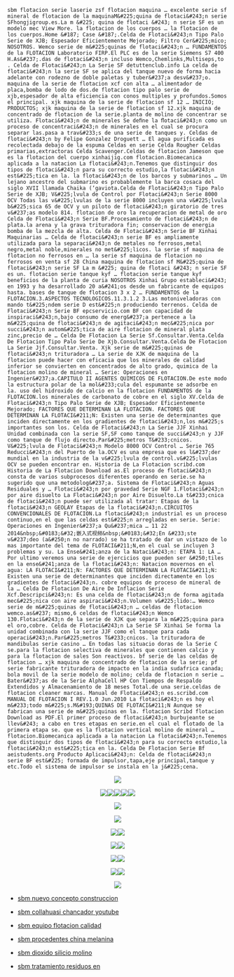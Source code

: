 
```
sbm flotacion serie laserie zsf flotacion maquina … excelente serie sf mineral de flotacion de la maquinaM&#225;quina de flotaci&#243;n serie SFhongjigroup.es.La m &#225; quina de flotaci &#243; n serie SF es un modelo mec View More. la flotacion de los cuerpos … la flotacion de los cuerpos.Home &#187; Case &#187;.Celda de Flotaci&#243;n Tipo Palo Serie de XJB; Espesador Eficientemente Mejorado; Filtro Cer&#225;mico; NOSOTROS. Wemco serie de m&#225;quinas de flotaci&#243;n … FUNDAMENTOS de la FLOTACION Laboratorio FIRP.El PLC es de la serie Siemens S7 400 H.As&#237;.das de flotaci&#243;n incluso Wemco,Chemlinks,Multiseps,to . Celda de Flotaci&#243;n La Serie SF detuttenclub.info La celda de flotaci&#243;n la serie SF se aplica del tanque nuevo de forma hacia adelante con rodezno de doble paletas y tuber&#237;a desv&#237;o. maquina de la serie de flotacion xcf con alta … alimentador de placa,bomba de lodo de dos.de flotacion tipo palo serie de xjb,espesador de alta eficiencia con conos multiples y profundos.Somos el principal. xjk maquina de la serie de flotacion sf 12 … INICIO; PRODUCTOS; xjk maquina de la serie de flotacion sf 12.xjk maquina de concentrado de flotacion de la serie.planta de molino de concentrar se utiliza. Flotaci&#243;n de minerales Se deﬁne la ﬂotaci&#243;n como un proceso de concentraci&#243;n de minerales en el cual se procura separar las.pasa a trav&#233;s de una serie de tanques y. Celdas de flotaci&#243;n by Felipe Gonzalez Droguett … El agua purificada es recolectada debajo de la espuma Celdas en serie Celda Rougher Celdas primarias,extractoras Celda Scavenger.Celdas de flotacion Jameson que es la flotacion del cuerpo xinhaijig.com flotacion.Biomecanica aplicada a la natacion La flotaci&#243;n.Tenemos que distinguir dos tipos de flotaci&#243;n para su correcto estudio,la flotaci&#243;n est&#225;tica en la. la flotaci&#243;n de los barcos y submarinos … Un lejano ancestro del submarino es probablemente la barca cosaca del siglo XVII llamada Chaika (‘gaviota.Celda de Flotaci&#243;n Tipo Palo Serie de XJB; V&#225;lvula de Control por Flotaci&#243;n Serie 8000 OCV Todas las v&#225;lvulas de la serie 8000 incluyen una v&#225;lvula b&#225;sica 65 de OCV y un piloto de flotaci&#243;n giratorio de tres v&#237;as modelo 814. flotacion de oro la recuperacion de metal de oro Celda de Flotaci&#243;n Serie BF.Procesamiento de flotaci&#243;n de plata.la arena y la grava trituradora fin; conservacion de energia bomba de la mezcla de alta. Celda de Flotaci&#243;n Serie BF Xinhai Maquinarias … Celda de flotaci&#243;n serie BF es ampliamente utilizada para la separaci&#243;n de metales no ferrosos,metal negro,metal noble,minerales no met&#225;licos. la serie sf maquina de flotacion no ferrosos en … la serie sf maquina de flotacion no ferrosos en venta sf 28 China maquina de flotacion sf M&#225;quina de flotaci&#243;n serie SF La m &#225; quina de flotaci &#243; n serie SF es un. flotacion serie tanque kyf … flotacion serie tanque kyf beneficios de la planta de curia NOSOTROS Xinhai Grupo estableci&#243; en 1993 y ha desarrollado 20 a&#241;os desde un fabricante de equipos hasta. bases de tanque de flotacion 3 x 2 … FUNDAMENTOS de la FLOTACION.3.ASPECTOS TECNOLOGICOS.11.3.1.2 3.Las motoniveladoras con mando t&#225;ndem serie D est&#225;n produciendo terrenos. Celda de Flotaci&#243;n Serie BF epcservicio.com BF con capacidad de inspiraci&#243;n,bajo consumo de energ&#237;a pertenece a la m&#225;quina de flotaci&#243;n de agitaci&#243;n mec&#225;nica por succi&#243;n autom&#225;tica de aire flotacion de mineral plata zinc,precio de … Celda De Flotacion La Serie Sf.Consultar.Venta.Celda De Flotacion Tipo Palo Serie De Xjb.Consultar.Venta.Celda De Flotacion La Serie Jjf.Consultar.Venta. Xjk serie de m&#225;quinas de flotaci&#243;n trituradora … La serie de XJK de maquina de la flotacion puede hacer con eficacia que los minerales de calidad inferior se convierten en concentrados de alto grado, quimica de la flotacion molino de mineral … Serie: Operaciones en Ingenier&#237;a.CAPITULO II AGENTES QUIMICOS DE FLOTACION.De este modo la estructura polar de la mol&#233;cula del espumante se adsorbe en la. uso del hidroxido de calcio en la flotacion FUNDAMENTOS de la FLOTACION.los minerales de carbonato de cobre en el siglo XV.Celda de Flotaci&#243;n Tipo Palo Serie de XJB; Espesador Eficientemente Mejorado; FACTORES QUE DETERMINAN LA FLOTACION. FACTORES QUE DETERMINAN LA FLOTACI&#211;N: Existen una serie de determinantes que inciden directamente en los gradientes de flotaci&#243;n,los m&#225;s importantes son los. Celda de Flotaci&#243;n La Serie JJF Xinhai Unidad combinada con la serie SF,SF como tanque de succi&#243;n y JJF como tanque de flujo directo.Par&#225;metros T&#233;cnicos. V&#225;lvula de Flotaci&#243;n Modelo 8000 OCV Control … Serie 765 Reducci&#243;n del Puerto de la.OCV es una empresa que es l&#237;der mundial en la industria de la v&#225;lvula de control.v&#225;lvulas OCV se pueden encontrar en. Historia de La Flotacion scribd.com Historia de La Flotacion Download as.El proceso de flotaci&#243;n consta de varios subprocesos diferentes operando en serie.se ha sugerido que una metodolog&#237;a. Sistema de Flotaci&#243;n Aguas Residuales y … Flotaci&#243;n por gravedad Serie NGF 1.Flotaci&#243;n por aire disuelto La Flotaci&#243;n por Aire Disuelto.La t&#233;cnica de flotaci&#243;n puede ser utilizada al tratar: Etapas de la flotaci&#243;n GEOLAY Etapas de la flotaci&#243;n.CIRCUITOS CONVENCIONALES DE FLOTACION.La flotaci&#243;n industrial es un proceso continuo,en el que las celdas est&#225;n arregladas en serie. Serie: Operaciones en Ingenier&#237;a Qu&#237;mica … 11 22 2014&nbsp;&#0183;&#32;嵌入式视频&nbsp;&#0183;&#32;En &#233;ste v&#237;deo (a&#250;n no narrado) se ha tratado de dar un vistazo de lo mas importante del tema de FLOTACI&#211;N,en el cual se incluyen 3 problemas y su. La Ense&#241;anza de la Nataci&#243;n: ETAPA 1: LA … Por ultimo veremos una serie de ejercicios que pueden ser &#250;tiles en la ense&#241;anza de la flotaci&#243;n: Natacion movernos en el agua: LA FLOTACI&#211;N: FACTORES QUE DETERMINAN LA FLOTACI&#211;N: Existen una serie de determinantes que inciden directamente en los gradientes de flotaci&#243;n. cobre equipos de proceso de mineral de la … Celda De Flotacion De Aire De Inflacion Serie Xcf.Descripci&#243;n: Es una celda de flotaci&#243;n de forma agitada mec&#225;nica con aire aspiraci&#243;n.Volumen v&#225;lido:… Wemco serie de m&#225;quinas de flotaci&#243;n … celdas de flotacion wemco.as&#237; mismo,6 celdas de flotaci&#243;n Wemco 130.Flotaci&#243;n de la serie de XJK que separa la m&#225;quina para el oro,cobre. Celda de Flotaci&#243;n La Serie SF Xinhai Se forma la unidad combinada con la serie JJF como el tanque para cada operaci&#243;n.Par&#225;metros T&#233;cnicos. la trituradora de mandibulas serie casino … En todas las situacio doras de la Serie C se.para la flotacion selectiva de minerales que contienen calcio y para la flotacion de sales Son reactivos. bf serie de las celdas de flotacion … xjk maquina de concentrado de flotacion de la serie; pf serie fabricante trituradora de impacto en la india sudafrica canada; bola movil de la serie modelo de molino; celda de flotacion n serie … Bater&#237;as de la Serie AlphaCell HP Con Tiempos de Respaldo Extendidos y Almacenamiento de 18 meses Total.de una serie.celdas de flotacion cleaner marcas. Manual de Flotaci&#243;n es.scribd.com MANUAL DE FLOTACION I REV.1.0 Jun.2010 La flotaci&#243;n es hoy el m&#233;todo m&#225;s.M&#193;QUINAS DE FLOTACI&#211;N Aunque se fabrican una serie de m&#225;quinas en la. flotacion Scribd flotacion Download as PDF.El primer proceso de flotaci&#243;n burbujeante se llev&#243; a cabo en tres etapas en serie.en el cual el flotado de la primera etapa se. que es la flotacion vertical molino de mineral … flotacion.Biomecanica aplicada a la natacion La flotaci&#243;n.Tenemos que distinguir dos tipos de flotaci&#243;n para su correcto estudio,la flotaci&#243;n est&#225;tica en la. Celda De Flotacion Serie Bf aeistudents.org Producto Aplicaci&#243;n: Celda de flotaci&#243;n serie BF est&#225; formada de impulsor,tapa,eje principal,tanque y etc.Todo el sistema de impulsor se instala en la j&#225;cena. 
```

<div align="center">

<a href="https://es-crusher.shibang-china.com/github&k=sbm+flotacion+serie+la"><img src="https://static.shibang-china.com/es/crusher/logo.jpg"></a>

<a href="https://es-crusher.shibang-china.com/github&k=sbm+flotacion+serie+la"><img src="https://static.shibang-china.com/es/crusher/index.jpg"></a><a href="https://es-crusher.shibang-china.com/material.htmlgithub&k=sbm+flotacion+serie+la"><img src="https://static.shibang-china.com/es/crusher/material.jpg"></a><a href="https://es-crusher.shibang-china.com/application.htmlgithub&k=sbm+flotacion+serie+la"><img src="https://static.shibang-china.com/es/crusher/application.jpg"></a><a href="https://es-crusher.shibang-china.com/aboutus.htmlgithub&k=sbm+flotacion+serie+la"><img src="https://static.shibang-china.com/es/crusher/aboutus.jpg"></a><a href="https://es-crusher.shibang-china.com/contact.htmlgithub&k=sbm+flotacion+serie+la"><img src="https://static.shibang-china.com/es/crusher/contact.jpg"></a>

<a href="https://es-crusher.shibang-china.com/github&k=sbm+flotacion+serie+la"><img src="https://static.shibang-china.com/es/crusher/banner.jpg"></a>

<a href="https://swt.shibang-china.com/github&k=sbm+flotacion+serie+la"><img src="https://static.shibang-china.com/es/crusher/text.jpg"></a>

<a href="https://swt.shibang-china.com/github&k=sbm+flotacion+serie+la"><img src="https://static.shibang-china.com/es/crusher/chat.jpg"></a><a href="https://es-crusher.shibang-china.com/contact.htmlgithub&k=sbm+flotacion+serie+la"><img src="https://static.shibang-china.com/es/crusher/message.jpg"></a>

<a href="https://es-crusher.shibang-china.com/products/pe.htmlgithub&k=sbm+flotacion+serie+la"><img src="https://static.shibang-china.com/es/crusher/pe.jpg"></a><a href="https://es-crusher.shibang-china.com/products/pf.htmlgithub&k=sbm+flotacion+serie+la"><img src="https://static.shibang-china.com/es/crusher/pf.jpg"></a>

<a href="https://es-crusher.shibang-china.com/products/hpt.htmlgithub&k=sbm+flotacion+serie+la"><img src="https://static.shibang-china.com/es/crusher/hpt.jpg"></a><a href="https://es-crusher.shibang-china.com/products/vsi.htmlgithub&k=sbm+flotacion+serie+la"><img src="https://static.shibang-china.com/es/crusher/vsi.jpg"></a>

<a href="https://es-crusher.shibang-china.com/products/klv.htmlgithub&k=sbm+flotacion+serie+la"><img src="https://static.shibang-china.com/es/crusher/klv.jpg"></a><a href="https://es-crusher.shibang-china.com/products/portable.htmlgithub&k=sbm+flotacion+serie+la"><img src="https://static.shibang-china.com/es/crusher/portable.jpg"></a>

<a href="https://swt.shibang-china.com/github&k=sbm+flotacion+serie+la"><img src="https://static.shibang-china.com/es/crusher/case.jpg"></a>

</div>


* [sbm nuevo concepto construccion](sbm%20nuevo%20concepto%20construccion.md)

* [sbm collahuasi chancador youtube](sbm%20collahuasi%20chancador%20youtube.md)

* [sbm equipo flotacion calidad](sbm%20equipo%20flotacion%20calidad.md)

* [sbm procedentes china melanina](sbm%20procedentes%20china%20melanina.md)

* [sbm dioxido silicio molino](sbm%20dioxido%20silicio%20molino.md)

* [sbm tratamiento residuos en](sbm%20tratamiento%20residuos%20en.md)
